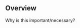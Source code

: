 ## Overview

<!-- **Required** -->
Why is this important/necessary?

<!-- *Optional*
## Details

List the key features/highlights as bullet points

## Notes

List additional notes/references as bullet points

## Screenshots/Screencasts

Provide supporting image/video
-->
